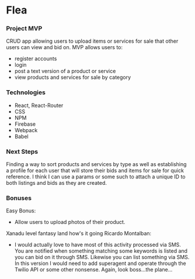 # Flea

### Project MVP
CRUD app allowing users to upload items or services for sale that other users can view and bid on.
MVP allows users to: 
* register accounts
* login 
* post a text version of a product or service
* view products and services for sale by category  

### Technologies
* React, React-Router
* CSS
* NPM
* Firebase
* Webpack
* Babel

### Next Steps
Finding a way to sort products and services by type as well as establishing a profile for each user that will store their bids and items for sale for quick reference. I think I can use a params or some such to attach a unique ID to both listings and bids as they are created. 

### Bonuses
Easy Bonus:
* Allow users to upload photos of their product.

Xanadu level fantasy land how's it going Ricardo Montalban:
* I would actually love to have most of this activity processed via SMS. You are notified when something matching some keywords is listed and you can bid on it through SMS. Likewise you can list something via SMS. In this version I would need to add superagent and operate through the Twilio API or some other nonsense. Again, look boss...the plane...
